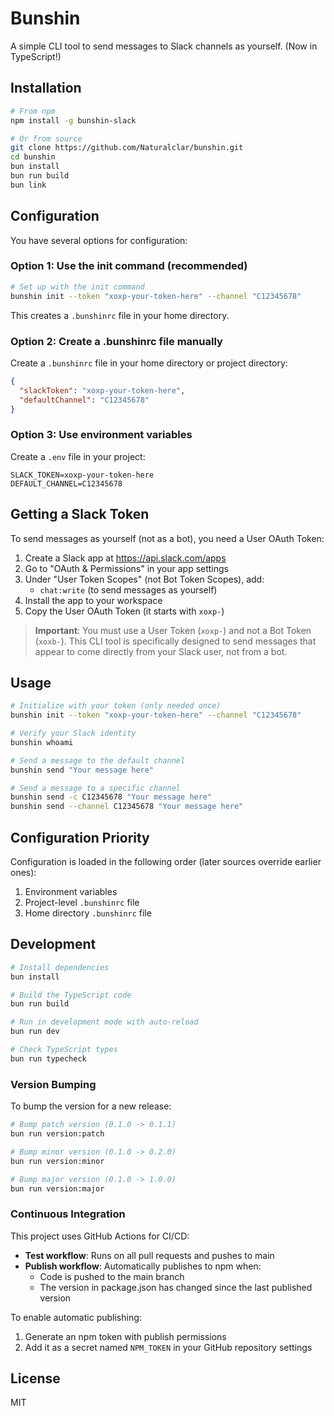 # Bunshin

A simple CLI tool to send messages to Slack channels as yourself. (Now in TypeScript!)

## Installation

```bash
# From npm
npm install -g bunshin-slack

# Or from source
git clone https://github.com/Naturalclar/bunshin.git
cd bunshin
bun install
bun run build
bun link
```

## Configuration

You have several options for configuration:

### Option 1: Use the init command (recommended)

```bash
# Set up with the init command
bunshin init --token "xoxp-your-token-here" --channel "C12345678"
```

This creates a `.bunshinrc` file in your home directory.

### Option 2: Create a .bunshinrc file manually

Create a `.bunshinrc` file in your home directory or project directory:

```json
{
  "slackToken": "xoxp-your-token-here",
  "defaultChannel": "C12345678"
}
```

### Option 3: Use environment variables

Create a `.env` file in your project:

```
SLACK_TOKEN=xoxp-your-token-here
DEFAULT_CHANNEL=C12345678
```

## Getting a Slack Token

To send messages as yourself (not as a bot), you need a User OAuth Token:

1. Create a Slack app at https://api.slack.com/apps
2. Go to "OAuth & Permissions" in your app settings
3. Under "User Token Scopes" (not Bot Token Scopes), add:
   - `chat:write` (to send messages as yourself)
4. Install the app to your workspace
5. Copy the User OAuth Token (it starts with `xoxp-`)

> **Important**: You must use a User Token (`xoxp-`) and not a Bot Token (`xoxb-`). This CLI tool is specifically designed to send messages that appear to come directly from your Slack user, not from a bot.

## Usage

```bash
# Initialize with your token (only needed once)
bunshin init --token "xoxp-your-token-here" --channel "C12345678"

# Verify your Slack identity
bunshin whoami

# Send a message to the default channel
bunshin send "Your message here"

# Send a message to a specific channel
bunshin send -c C12345678 "Your message here"
bunshin send --channel C12345678 "Your message here"
```

## Configuration Priority

Configuration is loaded in the following order (later sources override earlier ones):

1. Environment variables
2. Project-level `.bunshinrc` file
3. Home directory `.bunshinrc` file

## Development

```bash
# Install dependencies
bun install

# Build the TypeScript code
bun run build

# Run in development mode with auto-reload
bun run dev

# Check TypeScript types
bun run typecheck
```

### Version Bumping

To bump the version for a new release:

```bash
# Bump patch version (0.1.0 -> 0.1.1)
bun run version:patch

# Bump minor version (0.1.0 -> 0.2.0)
bun run version:minor

# Bump major version (0.1.0 -> 1.0.0)
bun run version:major
```

### Continuous Integration

This project uses GitHub Actions for CI/CD:

- **Test workflow**: Runs on all pull requests and pushes to main
- **Publish workflow**: Automatically publishes to npm when:
  - Code is pushed to the main branch
  - The version in package.json has changed since the last published version

To enable automatic publishing:

1. Generate an npm token with publish permissions
2. Add it as a secret named `NPM_TOKEN` in your GitHub repository settings

## License

MIT

